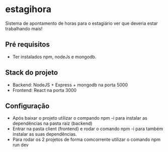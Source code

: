 # estagihora
Sistema de apontamento de horas para o estagiário ver que deveria estar trabalhando mais!

## Pré requisitos
- Ter instalados npm, nodeJs e mongodb.

## Stack do projeto
- Backend: NodeJS + Express + mongodb na porta 5000
- Frontend: React na porta 3000

## Configuração
- Após baixar o projeto utilizar o compando npm -i para instalar as dependências na pasta raiz (backend)
- Entrar na pasta client (frontend) e rodar o comando npm -i para também instalar as suas dependências.
- Para rodar os 2 projetos de forma comcorrente utilizar o comando npm run dev
